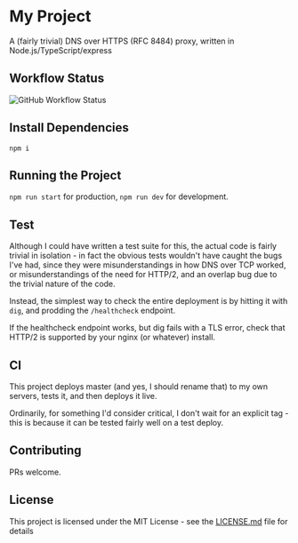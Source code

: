 # My Project

A (fairly trivial) DNS over HTTPS (RFC 8484) proxy, written in Node.js/TypeScript/express

## Workflow Status

![GitHub Workflow Status](https://img.shields.io/github/actions/workflow/status/dwd/dohproxy/main.yml?branch=main)

## Install Dependencies

`npm i`

## Running the Project

`npm run start` for production, `npm run dev` for development.

## Test

Although I could have written a test suite for this, the actual code is fairly trivial in isolation - in fact the obvious tests wouldn't have caught the bugs I've had, since they were misunderstandings in how DNS over TCP worked, or misunderstandings of the need for HTTP/2, and an overlap bug due to the trivial nature of the code.

Instead, the simplest way to check the entire deployment is by hitting it with `dig`, and prodding the `/healthcheck` endpoint.

If the healthcheck endpoint works, but dig fails with a TLS error, check that HTTP/2 is supported by your nginx (or whatever) install.

## CI

This project deploys master (and yes, I should rename that) to my own servers, tests it, and then deploys it live.

Ordinarily, for something I'd consider critical, I don't wait for an explicit tag - this is because it can be tested fairly well on a test deploy.

## Contributing

PRs welcome.

## License

This project is licensed under the MIT License - see the [LICENSE.md](LICENSE.md) file for details
